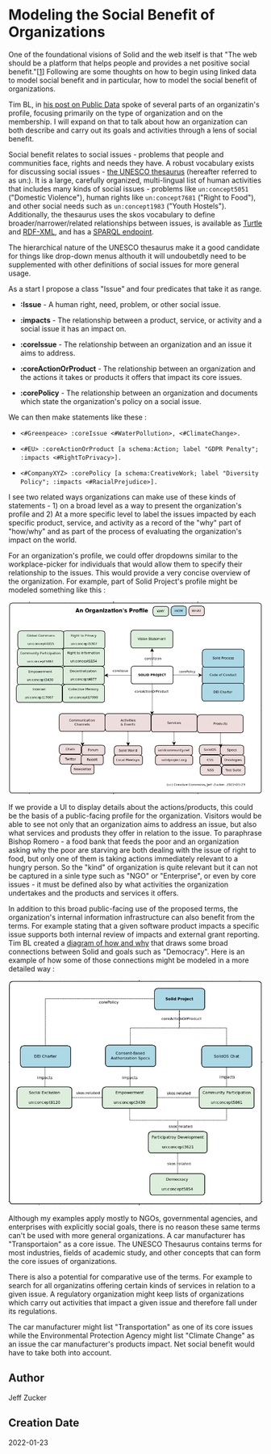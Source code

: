 # Modeling the Social Benefit of Organizations

One of the foundational visions of Solid and the web itself is that "The web should be a platform that helps people and provides a net positive social benefit."[[1](https://www.w3.org/2001/tag/doc/ethical-web-principles/)] Following are some thoughts on how to begin using linked data to model social benefit and in particular, how to model the social benefit of organizations.  

Tim BL, in [his post on Public Data](https://solidos.solidcommunity.net/public/2021/BuildingSolidAppsUsingPublicData-V3.html) spoke of several parts of an organizatin's profile, focusing primarily on the type of organization and on the membership.  I will expand on that to talk about how an organization can both describe and carry out its goals and activities through a lens of social benefit.

Social benefit relates to social issues - problems that people and communities face, rights and needs they have. A robust vocabulary exists for discussing social issues - [the UNESCO thesaurus](http://vocabularies.unesco.org/thesaurus) (hereafter referred to as un:).  It is a large, carefully organized, multi-lingual list of human activities that includes many kinds of social issues - problems like `un:concept5051` ("Domestic Violence"), human rights like `un:concept7681` ("Right to Food"), and other social needs such as `un:concept1983` ("Youth Hostels").  Additionally, the thesaurus uses the skos vocabulary to define broader/narrower/related relationships between issues, is available as [Turtle](http://vocabularies.unesco.org/exports/thesaurus/latest/unesco-thesaurus.ttl) and [RDF-XML](http://vocabularies.unesco.org/browser/rest/v1/thesaurus/data?format=application/rdf%2Bxml
), and has a [SPARQL endpoint](https://skos.um.es/sparql/).

The hierarchical nature of the UNESCO thesaurus make it a good candidate for things like drop-down menus althouth it will undoubetdly need to be supplemented with other definitions of social issues for more general usage.

As a start I propose a class "Issue" and four predicates that take it as range.

* **:Issue** - A human right, need, problem, or other social issue.

* **:impacts** - The relationship between a product, service, or activity and a social issue it has an impact on.

* **:coreIssue** - The relationship between an organization and an issue it aims to address.

* **:coreActionOrProduct** - The relationship between an organization and the actions it takes or products it offers that impact its core issues.

* **:corePolicy** - The relationship between an organization and documents which state the organization's policy on a social issue.

We can then make statements like these :

* `<#Greenpeace> :coreIssue <#WaterPollution>, <#ClimateChange>.`

* `<#EU> :coreActionOrProduct [a schema:Action; label "GDPR Penalty"; :impacts <#RightToPrivacy>].`

* `<#CompanyXYZ> :corePolicy [a schema:CreativeWork; label "Diversity Policy"; :impacts <#RacialPrejudice>].`

I see two related ways organizations can make use of these kinds of statements - 1) on a broad level as a way to present the organization's profile and 2) At a more specific level to label the issues impacted by each specific product, service, and activity as a record of the "why" part of "how/why" and as part of the process of evaluating the organization's impact on the world.

For an organization's profile, we could offer dropdowns similar to the workplace-picker for individuals that would allow them to specify their relationship to the issues.  This would provide a very concise overview of the organization.  For example, part of Solid Project's profile might be modeled something like this :

<img src="organization-profile.png" />

If we provide a UI to display details about the actions/products, this could be the basis of a public-facing profile for the organization.  Visitors would be able to see not only that an organization aims to address an issue, but also what services and produsts they offer in relation to the issue.  To paraphrase Bishop Romero  - a food bank that feeds the poor and an organization asking why the poor are starving are both dealing with the issue of right to food, but only one of them is taking actions immediately relevant to a hungry person.  So the "kind" of organization is quite relevant but it can not be captured in a sinle type such as "NGO" or "Enterprise", or even by core issues - it must be defined also by what activities the organization undertakes and the products and services it offers.

In addition to this broad public-facing use of the proposed terms, the organization's internal information infrastructure can also benefit from the terms.  For example stating that a given software product impacts a specific issue supports both internal review of impacts and external grant reporting.  Tim BL created a [diagram of how and why](https://www.w3.org/DesignIssues/diagrams/solid/solid-how-why.svg) that draws some broad connections between Solid and goals such as "Democracy".  Here is an example of how some of those connections might be modeled in a more detailed way :

<img src="detailed-profile.png" />

Although my examples apply mostly to NGOs, governmental agencies, and enterprises with explicitly social goals, there is no reason these same terms can't be used with more general organizations.  A car manufacturer has "Transportaion" as a core issue.  The UNESCO Thesaurus contains terms for most industries, fields of academic study, and other concepts that can form the core issues of organizations.

There is also a potential for comparative use of the terms.  For example to search for all organizatins offering certain kinds of services in relation to a given issue.  A regulatory organization might keep lists of organizations which carry out activities that impact a given issue and therefore fall under its regulations.  

The car manufacturer might list "Transportation" as one of its core issues while the Environmental Protection Agency might list "Climate Change" as an issue the car manufacturer's products impact.  Net social benefit would have to take both into account.

## Author
Jeff Zucker

## Creation Date
2022-01-23
